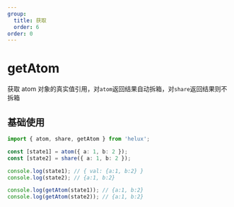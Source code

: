 ```yaml
---
group:
  title: 获取
  order: 6
order: 0
---
```


# getAtom

获取 atom 对象的真实值引用，对`atom`返回结果自动拆箱，对`share`返回结果则不拆箱

## 基础使用

```ts
import { atom, share, getAtom } from 'helux';

const [state1] = atom({ a: 1, b: 2 });
const [state2] = share({ a: 1, b: 2 });

console.log(state1); // { val: {a:1, b:2} }
console.log(state2); // {a:1, b:2}

console.log(getAtom(state1)); // {a:1, b:2}
console.log(getAtom(state2)); // {a:1, b:2}
```
